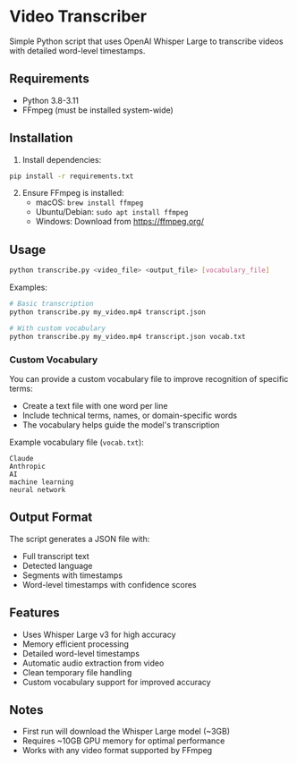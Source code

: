 # Video Transcriber

Simple Python script that uses OpenAI Whisper Large to transcribe videos with detailed word-level timestamps.

## Requirements

- Python 3.8-3.11
- FFmpeg (must be installed system-wide)

## Installation

1. Install dependencies:
```bash
pip install -r requirements.txt
```

2. Ensure FFmpeg is installed:
   - macOS: `brew install ffmpeg`
   - Ubuntu/Debian: `sudo apt install ffmpeg`
   - Windows: Download from https://ffmpeg.org/

## Usage

```bash
python transcribe.py <video_file> <output_file> [vocabulary_file]
```

Examples:
```bash
# Basic transcription
python transcribe.py my_video.mp4 transcript.json

# With custom vocabulary
python transcribe.py my_video.mp4 transcript.json vocab.txt
```

### Custom Vocabulary

You can provide a custom vocabulary file to improve recognition of specific terms:
- Create a text file with one word per line
- Include technical terms, names, or domain-specific words
- The vocabulary helps guide the model's transcription

Example vocabulary file (`vocab.txt`):
```
Claude
Anthropic
AI
machine learning
neural network
```

## Output Format

The script generates a JSON file with:
- Full transcript text
- Detected language
- Segments with timestamps
- Word-level timestamps with confidence scores

## Features

- Uses Whisper Large v3 for high accuracy
- Memory efficient processing
- Detailed word-level timestamps
- Automatic audio extraction from video
- Clean temporary file handling
- Custom vocabulary support for improved accuracy

## Notes

- First run will download the Whisper Large model (~3GB)
- Requires ~10GB GPU memory for optimal performance
- Works with any video format supported by FFmpeg